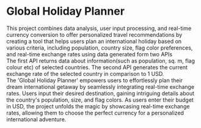 # Global Holiday Planner
This project combines data analysis, user input processing, and real-time currency conversion to offer personalized travel recommendations by creating  a tool that helps users plan an international holiday based on various criteria, including population, country size, flag color preferences, and real-time exchange rates using data generated form two APIs  
The first API returns data about information(such as population, sq. m, flag colour etc) of selected countries. The second API generates the current exchange rate of the selected country in comparison to 1 USD.  
The 'Global Holiday Planner' empowers users to effortlessly plan their dream international getaway by seamlessly integrating real-time exchange rates. Users input their desired destination, gaining intriguing details about the country's population, size, and flag colors. As users enter their budget in USD, the project unfolds the magic by showcasing real-time exchange rates, allowing them to choose the perfect currency for a personalized international adventure.
